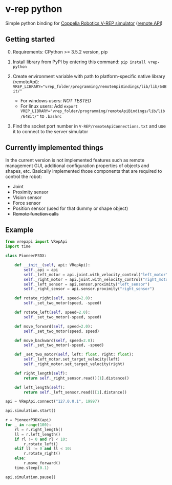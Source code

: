 # v-rep python
Simple python binding for
[Coppelia Robotics V-REP simulator](http://www.coppeliarobotics.com/) ([remote API](http://www.coppeliarobotics.com/helpFiles/en/remoteApiOverview.htm))

## Getting started
0. Requirements: CPython >= 3.5.2 version, pip
1. Install library from PyPI by entering this command:
    `pip install vrep-python`
2. Create environment variable with path to platform-specific native library (remoteApi):
    `VREP_LIBRARY="vrep_folder/programming/remoteApiBindings/lib/lib/64Bit/"`
    * For windows users:
        *NOT TESTED*
    * For linux users:
        Add `export VREP_LIBRARY="vrep_folder/programming/remoteApiBindings/lib/lib/64Bit/"`
        to `.bashrc`
    
3. Find the socket port number in `V-REP/remoteApiConnections.txt` and use
    it to connect to the server simulator

## Currently implemented things
In the current version is not implemented features such as remote management GUI,
additional configuration properties of objects and shapes, etc.
Basically implemented those components that are required to control the robot:
* Joint
* Proximity sensor
* Vision sensor
* Force sensor
* Position sensor (used for that dummy or shape object)
* ~~Remote function calls~~

## Example
```python
from vrepapi import VRepApi
import time

class PioneerP3DX:

    def __init__(self, api: VRepApi):
        self._api = api
        self._left_motor = api.joint.with_velocity_control("left_motor")
        self._right_motor = api.joint.with_velocity_control("right_motor")
        self._left_sensor = api.sensor.proximity("left_sensor")
        self._right_sensor = api.sensor.proximity("right_sensor")

    def rotate_right(self, speed=2.0):
        self._set_two_motor(speed, -speed)

    def rotate_left(self, speed=2.0):
        self._set_two_motor(-speed, speed)

    def move_forward(self, speed=2.0):
        self._set_two_motor(speed, speed)

    def move_backward(self, speed=2.0):
        self._set_two_motor(-speed, -speed)

    def _set_two_motor(self, left: float, right: float):
        self._left_motor.set_target_velocity(left)
        self._right_motor.set_target_velocity(right)

    def right_length(self):
        return self._right_sensor.read()[1].distance()

    def left_length(self):
        return self._left_sensor.read()[1].distance()

api = VRepApi.connect("127.0.0.1", 19997)

api.simulation.start()

r = PioneerP3DX(api)
for _ in range(100):
    rl = r.right_length()
    ll = r.left_length()
    if rl != 0 and rl < 10:
        r.rotate_left()
    elif ll != 0 and ll < 10:
        r.rotate_right()
    else:
        r.move_forward()
    time.sleep(0.1)

api.simulation.pause()
```


